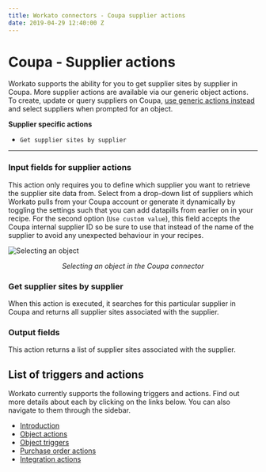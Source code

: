 ```yaml
---
title: Workato connectors - Coupa supplier actions
date: 2019-04-29 12:40:00 Z
---
```


# Coupa - Supplier actions
Workato supports the ability for you to get supplier sites by supplier in Coupa. More supplier actions are available via our generic object actions. To create, update or query suppliers on Coupa, [use generic actions instead](/connectors/coupa/object-actions.md) and select suppliers when prompted for an object.

**Supplier specific actions**
- `Get supplier sites by supplier`

____________

### Input fields for supplier actions
This action only requires you to define which supplier you want to retrieve the supplier site data from. Select from a drop-down list of suppliers which Workato pulls from your Coupa account or generate it dynamically by toggling the settings such that you can add datapills from earlier on in your recipe. For the second option (`Use custom value`), this field accepts the Coupa internal supplier ID so be sure to use that instead of the name of the supplier to avoid any unexpected behaviour in your recipes.

![Selecting an object](~@img/coupa/list-toggle-supplier-actions.png)
<center><i>Selecting an object in the Coupa connector</i></center>

### Get supplier sites by supplier
When this action is executed, it searches for this particular supplier in Coupa and returns all supplier sites associated with the supplier.

### Output fields
This action returns a list of supplier sites associated with the supplier.

## List of triggers and actions
Workato currently supports the following triggers and actions. Find out more details about each by clicking on the links below. You can also navigate to them through the sidebar.

  * [Introduction](/connectors/coupa/introduction.md)
  * [Object actions](/connectors/coupa/object-actions.md)
  * [Object triggers](/connectors/coupa/object-triggers.md)
  * [Purchase order actions](/connectors/coupa/purchase-order-actions.md)
  * [Integration actions](/connectors/coupa/integration-action.md)
